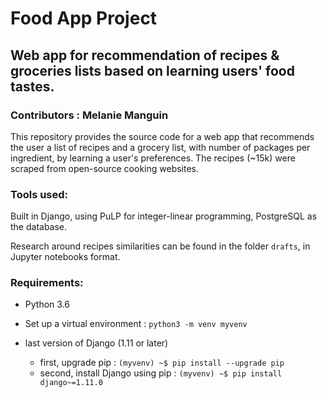 
# Food App Project

## Web app for recommendation of recipes & groceries lists based on learning users' food tastes.


### Contributors : Melanie Manguin

This repository provides the source code for a web app that recommends the user a list of recipes and a grocery list, with number of packages per ingredient, by learning a user's preferences. The recipes (~15k) were scraped from open-source cooking websites.

### Tools used:
Built in Django, using PuLP for integer-linear programming, PostgreSQL as the database.

Research around recipes similarities can be found in the folder `drafts`, in Jupyter notebooks format. 

### Requirements:
* Python 3.6

* Set up a virtual environment : `python3 -m venv myvenv`

* last version of Django (1.11 or later)
  * first, upgrade pip : `(myvenv) ~$ pip install --upgrade pip`
  * second, install Django using pip : `(myvenv) ~$ pip install django~=1.11.0`
